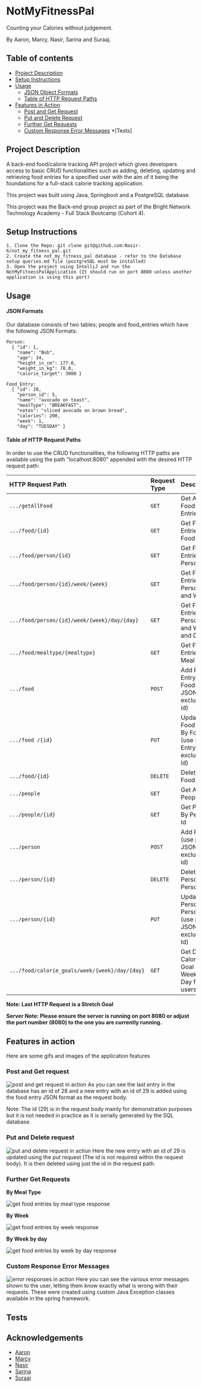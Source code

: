 
# NotMyFitnessPal

Counting your Calories without judgement.

By Aaron, Marcy, Nasir, Sarina and Suraaj.


## Table of contents
<!--ts-->
* [Project Description](#project-description)
* [Setup Instructions](#installation)
* [Usage](#usage)
    * [JSON Object Formats](#json-object-formats)
    * [Table of HTTP Request Paths](#table-of-http-request-paths)
* [Features in Action](#features-in-action)
  * [Post and Get Request](#post-and-get-request)
  * [Put and Delete Request](#put-and-delete-request)
  * [Further Get Requests](#further-get-requests)
  * [Custom Response Error Messages](#custom-response-error-messages)
*[Tests]

<!--te-->



## Project Description

A back-end food/calorie tracking API project which gives developers access to basic CRUD functionalities such as adding, deleting, updating and retrieving food entries for a specified user with the aim of it being the foundations for a full-stack calorie tracking application.

This project was built using Java, Springboot and a PostgreSQL database.

This project was the Back-end group project as part of the Bright Network Technology Academy - Full Stack Bootcamp (Cohort 4).


## Setup Instructions

    1. Clone the Repo: git clone git@github.com:Nasir-6/not_my_fitness_pal.git
    2. Create the not_my_fitness_pal database - refer to the Database setup queries.md file (postgreSQL must be installed) 
    3. Open the project using IntelliJ and run the NotMyFitnessPalApplication (It should run on port 8080 unless another application is using this port)


## Usage
#### JSON Formats
Our database consists of two tables; people and food_entries which have the following JSON Formats:

```http
Person:
  { "id": 1, 
    "name": "Bob", 
    "age": 34, 
    "height_in_cm": 177.0, 
    "weight_in_kg": 78.0, 
    "calorie_target": 3000 }

Food_Entry:
  { "id": 20, 
    "person_id": 5, 
    "name": "avocado on toast", 
    "mealType": "BREAKFAST", 
    "notes": "sliced avocado on brown bread", 
    "calories": 200, 
    "week": 1, 
    "day": "TUESDAY" }
```
#### Table of HTTP Request Paths
In order to use the CRUD functionalities, the following HTTP paths are available using the path 
"localhost:8080" appended with the desired HTTP request path:

| HTTP Request Path                               | Request Type | Description                                                     |
|:------------------------------------------------|:-------------|:----------------------------------------------------------------|
| `.../getAllFood `                               | `GET`        | Get All Food Entries                                            |
| `.../food/{id} `                                | `GET`        | Get Food Entries by Food Id                                     |
| `.../food/person/{id} `                         | `GET`        | Get Food Entries By Person's Id                                 |
| `.../food/person/{id}/week/{week} `             | `GET`        | Get Food Entries By Person's Id and Week                        |
| `.../food/person/{id}/week/{week}/day/{day} `   | `GET`        | Get Food Entries By Person's Id and Week and Day                |
| `.../food/mealtype/{mealtype} `                 | `GET`        | Get Food Entries By Meal Type                                   |
| `.../food `                                     | `POST`       | Add Food Entry (use Food-Entry JSON excluding id)               |
| `.../food /{id}`                                | `PUT`        | Update Food Entry By Food Id (use Food-Entry JSON excluding id) |
| `.../food/{id} `                                | `DELETE`     | Delete Food Entry                                               |
| `.../people `                                   | `GET`        | Get All People                                                  |
| `.../people/{id} `                              | `GET`        | Get Person By Person's Id                                       |
| `.../person `                                   | `POST`       | Add Person (use person JSON excluding id)                       |
| `.../person/{id} `                              | `DELETE`     | Delete Person By Person's Id                                    |
| `.../person/{id} `                              | `PUT`        | Update Person By Person's Id (use person JSON excluding Id)     |
| `.../food/calorie_goals/week/{week}/day/{day} ` | `GET`        | Get Daily Calories Goal By Week and Day for all users           |


**Note: Last HTTP Request is a Stretch Goal**

**Server Note: Please ensure the server is running on port 8080 or adjust the port number (8080) to the one you are currently running.**

## Features in action
Here are some gifs and images of the application features
### Post and Get request
![post and get request in action](https://github.com/Nasir-6/not_my_fitness_pal/blob/main/readme-gifs-images/post_get_demo.gif)
As you can see the last entry in the database has an id of 28 and a new entry with an id of 29 is added using the food entry JSON format as the request body. 

Note: The id (29) is in the request body mainly for demonstration purposes but it is not needed in practice as it is serially generated by the SQL database.

### Put and Delete request
![put and delete request in action](https://github.com/Nasir-6/not_my_fitness_pal/blob/main/readme-gifs-images/put_delete_demo.gif)
Here the new entry with an id of 29 is updated using the put request (The id is not required within the request body). It is then deleted using just the id in the request path.


### Further Get Requests
**By Meal Type**

![get food entries by meal type response](https://github.com/Nasir-6/not_my_fitness_pal/blob/main/readme-gifs-images/meal_type_image.png)

**By Week**

![get food entries by week response](https://github.com/Nasir-6/not_my_fitness_pal/blob/main/readme-gifs-images/by_week_image.jpg)

**By Week by day**

![get food entries by week by day response](https://github.com/Nasir-6/not_my_fitness_pal/blob/main/readme-gifs-images/by_week_by_day_image.jpg)

### Custom Response Error Messages
![error responses in action](https://github.com/Nasir-6/not_my_fitness_pal/blob/main/readme-gifs-images/errors_demo.gif)
Here you can see the various error messages shown to the user, letting them know exactly what is wrong with their requests. These were created using custom Java Exception classes available in the spring framework.

## Tests


## Acknowledgements

- [Aaron](https://github.com/Aaron-Nazareth)
- [Marcy](https://github.com/mycp98)
- [Nasir](https://github.com/Nasir-6)
- [Sarina](https://github.com/sarinajsal)
- [Suraaj](https://github.com/SuraajL)



